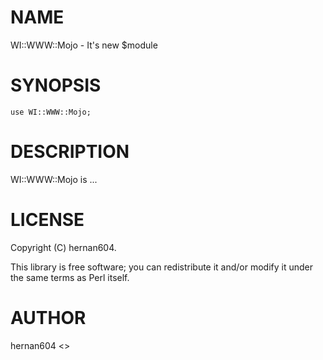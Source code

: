 # NAME

WI::WWW::Mojo - It's new $module

# SYNOPSIS

    use WI::WWW::Mojo;

# DESCRIPTION

WI::WWW::Mojo is ...

# LICENSE

Copyright (C) hernan604.

This library is free software; you can redistribute it and/or modify
it under the same terms as Perl itself.

# AUTHOR

hernan604 <>

